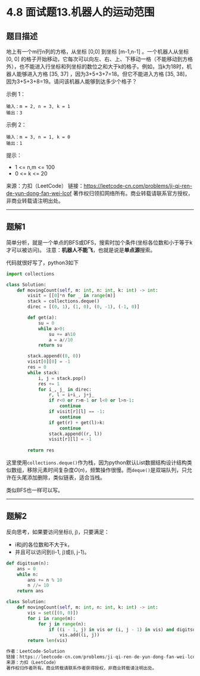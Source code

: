 # 4.8 面试题13.机器人的运动范围

## 题目描述
地上有一个m行n列的方格，从坐标 [0,0] 到坐标 [m-1,n-1] 。一个机器人从坐标 [0, 0] 的格子开始移动，它每次可以向左、右、上、下移动一格（不能移动到方格外），也不能进入行坐标和列坐标的数位之和大于k的格子。例如，当k为18时，机器人能够进入方格 [35, 37] ，因为3+5+3+7=18。但它不能进入方格 [35, 38]，因为3+5+3+8=19。请问该机器人能够到达多少个格子？

示例 1：
```
输入：m = 2, n = 3, k = 1
输出：3
```
示例 2：
```
输入：m = 3, n = 1, k = 0
输出：1
```
提示：

- 1 <= n,m <= 100
- 0 <= k <= 20

来源：力扣（LeetCode）
链接：https://leetcode-cn.com/problems/ji-qi-ren-de-yun-dong-fan-wei-lcof
著作权归领扣网络所有。商业转载请联系官方授权，非商业转载请注明出处。

---
## 题解1
简单分析，就是一个单点的BFS或DFS，搜索时加个条件(坐标各位数和小于等于k才可以被访问)。
注意：**机器人不能飞**，也就是说是**单点源**搜索。

代码就很好写了，python3如下
```python
import collections

class Solution:
    def movingCount(self, m: int, n: int, k: int) -> int:
        visit = [[0]*n for _ in range(m)]
        stack = collections.deque()
        direc = [(0, 1), (1, 0), (0, -1), (-1, 0)]

        def get(a):
            su = 0
            while a>0:
                su += a%10
                a = a//10
            return su

        stack.append((0, 0))
        visit[0][0] = -1
        res = 0
        while stack:
            i, j = stack.pop()
            res += 1
            for i_, j_ in direc:
                r, l = i+i_, j+j_
                if r<0 or r>m-1 or l<0 or l>n-1:
                    continue
                if visit[r][l] == -1:
                    continue
                if get(r) + get(l)>k:
                    continue
                stack.append((r, l))
                visit[r][l] = -1
        
        return res
```

这里使用`collections.deque()`作为栈，因为python默认List数据结构设计结构类似数组，移除元素时间复杂度$O(n)$，频繁操作很慢。而`deque()`是双端队列，只允许在头尾添加删除，类似链表，适合当栈。

类似BFS也一样可以写。

---
## 题解2
反向思考，如果要访问坐标(i, j)，只要满足：
- i和j的各位数和不大于k，
- 并且可以访问到(i-1, j)或(i, j-1)。

```python
def digitsum(n):
    ans = 0
    while n:
        ans += n % 10
        n //= 10
    return ans

class Solution:
    def movingCount(self, m: int, n: int, k: int) -> int:
        vis = set([(0, 0)])
        for i in range(m):
            for j in range(n):
                if ((i - 1, j) in vis or (i, j - 1) in vis) and digitsum(i) + digitsum(j) <= k:
                    vis.add((i, j))
        return len(vis)

作者：LeetCode-Solution
链接：https://leetcode-cn.com/problems/ji-qi-ren-de-yun-dong-fan-wei-lcof/solution/ji-qi-ren-de-yun-dong-fan-wei-by-leetcode-solution/
来源：力扣（LeetCode）
著作权归作者所有。商业转载请联系作者获得授权，非商业转载请注明出处。
```


